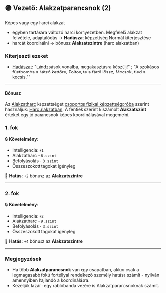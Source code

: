 ## 🟣 Vezető: Alakzatparancsnok (2)

Képes vagy egy harci alakzat
- egyben tartására változó harci környezetben. Megfelelő alakzat felvétele, adaptálódás  → **Hadászat** képzettség Normál kiterjesztése
- harcát koordinálni → bónusz **Alakzatszintre** (harc alakzatban)

### Kiterjeszti ezeket

- [Hadászat](../kepzettsegek.primer.altalanos/hadaszat.md): "Lándzsások vonalba, megakasztásra készülj!" ; "A szokásos füstbomba a hátsó kettőre, Foltos, te a fáról lőssz, Mocsok, tied a kocsis.""

---
#### Bónusz

Az [Alakzatharc](../kepzettsegek.primer.harci/alakzatharc.md) képzettséget [csoportos fizikai képzettségpróba](../037_01_csoportos_kepzettsegproba.md#️-1-csoportos-fizikai-képzettségpróba) szerint használjuk: [Harc alakzatban](../065_03_harc_alakzatban.md). A fentiek szerint kiszámolt **Alakzatszint** értéket egy jó parancsnok képes koordinálásával megemelni.

### 1. fok

🔒 **Követelmény**:
- Intelligencia: `+1`
- Alakzatharc - `6.szint`
- Befolyásolás - `3.szint`
- Összeszokott tagokat igényleg

🌟 **Hatás**: `+2` bónusz az **Alakzatszintre**

---
### 2. fok

🔒 **Követelmény**:
- Intelligencia: `+2`
- Alakzatharc - `9.szint`
- Befolyásolás - `3.szint`
- Összeszokott tagokat igényleg

🌟 **Hatás**: `+4` bónusz az **Alakzatszintre**

---
### Megjegyzések

- Ha több **Alakzatparancsnok** van egy csapatban, akkor csak a legmagasabb fokú fortéllyal rendelkező személy hatása számít - nyilván amennyiben hajlandó a koordinálásra.
- Kezeljük lazán: egy rablóbanda vezére is Alakzatparancsnoknak számít.
